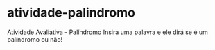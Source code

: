 # atividade-palindromo
Atividade Avaliativa - Palíndromo
Insira uma palavra e ele dirá se é um palíndromo ou não! 
